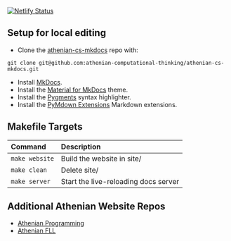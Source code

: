 [![Netlify Status](https://api.netlify.com/api/v1/badges/af5a7ad9-fafc-461d-bcbb-3eab47fb7565/deploy-status)](https://app.netlify.com/sites/athenian-cs/deploys)

## Setup for local editing
* Clone the [athenian-cs-mkdocs](https://github.com/athenian-computational-thinking/athenian-cs-mkdocs) repo with: 
```
git clone git@github.com:athenian-computational-thinking/athenian-cs-mkdocs.git
```

* Install [MkDocs](https://www.mkdocs.org).
* Install the [Material for MkDocs](https://squidfunk.github.io/mkdocs-material/) theme.
* Install the [Pygments](http://pygments.org/) syntax highlighter.
* Install the [PyMdown Extensions](https://facelessuser.github.io/pymdown-extensions/) Markdown extensions.


## Makefile Targets
| Command               | Description                                   |
|:----------------------|:----------------------------------------------|
| `make website`        | Build the website in site/                    |
| `make clean`          | Delete site/                                  |
| `make server`         | Start the live-reloading docs server          |

## Additional Athenian Website Repos  
* [Athenian Programming](https://github.com/athenian-robotics/athenian-robotics-mkdocs)
* [Athenian FLL](https://github.com/athenian-fll/athenian-fll-mkdocs)
